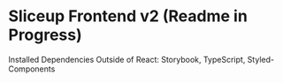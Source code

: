 <div> 
<h1>Sliceup Frontend v2 (Readme in Progress) </h1>
Installed Dependencies Outside of React: 
Storybook, 
TypeScript, 
Styled-Components
</div>
